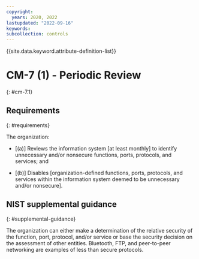 ```yaml
---
copyright:
  years: 2020, 2022
lastupdated: "2022-09-16"
keywords: 
subcollection: controls
---
```


{{site.data.keyword.attribute-definition-list}}

# CM-7 (1) - Periodic Review
{: #cm-7.1}

## Requirements
{: #requirements}

The organization:

- \[(a)\] Reviews the information system [at least monthly] to identify unnecessary and/or nonsecure functions, ports, protocols, and services; and

- \[(b)\] Disables [organization-defined functions, ports, protocols, and services within the information system deemed to be unnecessary and/or nonsecure].

## NIST supplemental guidance
{: #supplemental-guidance}

The organization can either make a determination of the relative security of the function, port, protocol, and/or service or base the security decision on the assessment of other entities. Bluetooth, FTP, and peer-to-peer networking are examples of less than secure protocols.


